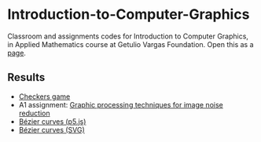 # Introduction-to-Computer-Graphics
Classroom and assignments codes for Introduction to Computer Graphics, in Applied Mathematics course at Getulio Vargas Foundation. Open this as a [page](https://lucasresck.github.io/Introduction-to-Computer-Graphics/).

## Results

- [Checkers game](https://lucasresck.github.io/Introduction-to-Computer-Graphics/Assignments/Class%20assignments/Assignment%201.html)
- A1 assignment: [Graphic processing techniques for image noise reduction](https://lucasresck.github.io/Introduction-to-Computer-Graphics/Assignments/A1%20assignment/Report.html)
- [Bézier curves (p5.js)](https://lucasresck.github.io/Introduction-to-Computer-Graphics/Exercises/p5.js/Bézier%20curves)
- [Bézier curves (SVG)](https://lucasresck.github.io/Introduction-to-Computer-Graphics/Exercises/SVG/B%C3%A9zier%20curves/)

